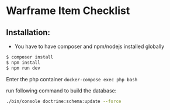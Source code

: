 # Warframe Item Checklist

## Installation:

* You have to have composer and npm/nodejs installed globally

```bash
$ composer install
$ npm install
$ npm run dev
```

Enter the php container
``docker-compose exec php bash``

run following command to build the database:

```bash
./bin/console doctrine:schema:update --force
```